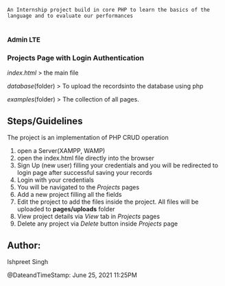 `An Internship project build in core PHP to learn the basics of the language and to evaluate our performances`

# <strong style='text-align: center; font-size: 15px;'> Admin LTE </strong>

### Projects Page with Login Authentication
*index.html* > the main file

*database*(folder) > To upload the recordsinto the database using php

*examples*(folder) > The collection of all pages. 

## Steps/Guidelines
The project is an implementation of PHP CRUD operation
1. open a Server(XAMPP, WAMP)
2. open the index.html file directly into the browser
3. Sign Up (new user) filling your credentials and you will be redirected to login page after successful saving your records
4. Login with your credentials
5. You will be navigated to the *Projects* pages 
6. Add a new project filling all the fields
7. Edit the project to add the files inside the project. All files will be uploaded to **pages/uploads** folder
8. View project details via *View* tab in *Projects* pages
9. Delete any project via *Delete* button inside *Projects* page




## Author: 
Ishpreet Singh

@DateandTimeStamp: June 25, 2021 11:25PM

